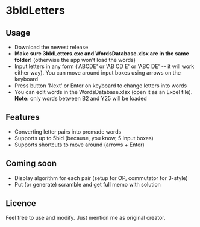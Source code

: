 # 3bldLetters

## Usage
- Download the newest release
- **Make sure 3bldLetters.exe and WordsDatabase.xlsx are in the same folder!** (otherwise the app won't load the words)
- Input letters in any form ('ABCDE' or 'AB CD E' or 'ABC DE' -- it will work either way). You can move around input boxes using arrows on the keyboard
- Press button 'Next' or Enter on keyboard to change letters into words
- You can edit words in the WordsDatabase.xlsx (open it as an Excel file). **Note:** only words between B2 and Y25 will be loaded

## Features
- Converting letter pairs into premade words
- Supports up to 5bld (because, you know, 5 input boxes)
- Supports shortcuts to move around (arrows + Enter)

## Coming soon
- Display algorithm for each pair (setup for OP, commutator for 3-style)
- Put (or generate) scramble and get full memo with solution

## Licence
Feel free to use and modify. Just mention me as original creator.
